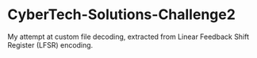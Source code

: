# CyberTech-Solutions-Challenge2
My attempt at custom file decoding, extracted from Linear Feedback Shift Register (LFSR) encoding.
